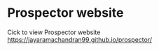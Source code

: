 # Prospector website


Cick to view Prospector website https://jayaramachandran99.github.io/prospector/
